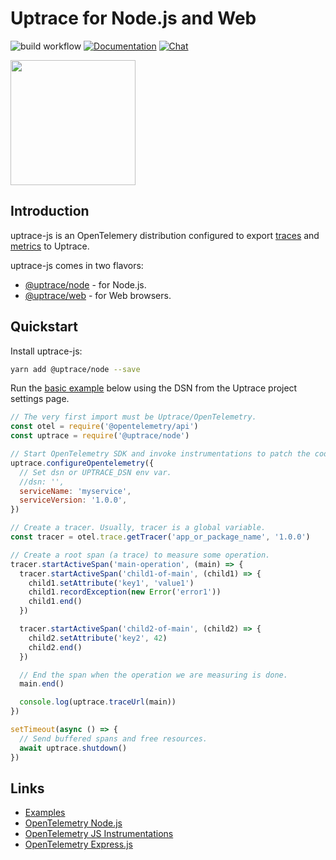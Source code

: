 # Uptrace for Node.js and Web

![build workflow](https://github.com/uptrace/uptrace-js/actions/workflows/build.yml/badge.svg)
[![Documentation](https://img.shields.io/badge/uptrace-documentation-informational)](https://uptrace.dev/get/opentelemetry-js-node.html)
[![Chat](https://img.shields.io/badge/-telegram-red?color=white&logo=telegram&logoColor=black)](https://t.me/uptrace)

<a href="https://uptrace.dev/get/opentelemetry-js-node.html">
  <img src="https://uptrace.dev/get/devicon/javascript-original.svg" height="200px" />
</a>

## Introduction

uptrace-js is an OpenTelemery distribution configured to export
[traces](https://uptrace.dev/opentelemetry/distributed-tracing.html) and
[metrics](https://uptrace.dev/opentelemetry/metrics.html) to Uptrace.

uptrace-js comes in two flavors:

- [@uptrace/node](https://uptrace.dev/get/opentelemetry-js-node.html) - for Node.js.
- [@uptrace/web](https://uptrace.dev/get/uptrace-js-browser.html) - for Web browsers.

## Quickstart

Install uptrace-js:

```bash
yarn add @uptrace/node --save
```

Run the [basic example](example/basic-node) below using the DSN from the Uptrace project settings
page.

```js
// The very first import must be Uptrace/OpenTelemetry.
const otel = require('@opentelemetry/api')
const uptrace = require('@uptrace/node')

// Start OpenTelemetry SDK and invoke instrumentations to patch the code.
uptrace.configureOpentelemetry({
  // Set dsn or UPTRACE_DSN env var.
  //dsn: '',
  serviceName: 'myservice',
  serviceVersion: '1.0.0',
})

// Create a tracer. Usually, tracer is a global variable.
const tracer = otel.trace.getTracer('app_or_package_name', '1.0.0')

// Create a root span (a trace) to measure some operation.
tracer.startActiveSpan('main-operation', (main) => {
  tracer.startActiveSpan('child1-of-main', (child1) => {
    child1.setAttribute('key1', 'value1')
    child1.recordException(new Error('error1'))
    child1.end()
  })

  tracer.startActiveSpan('child2-of-main', (child2) => {
    child2.setAttribute('key2', 42)
    child2.end()
  })

  // End the span when the operation we are measuring is done.
  main.end()

  console.log(uptrace.traceUrl(main))
})

setTimeout(async () => {
  // Send buffered spans and free resources.
  await uptrace.shutdown()
})
```

## Links

- [Examples](example)
- [OpenTelemetry Node.js](https://uptrace.dev/get/opentelemetry-js-node.html)
- [OpenTelemetry JS Instrumentations](https://uptrace.dev/opentelemetry/instrumentations/?lang=js)
- [OpenTelemetry Express.js](https://uptrace.dev/opentelemetry/instrumentations/node-express.html)
